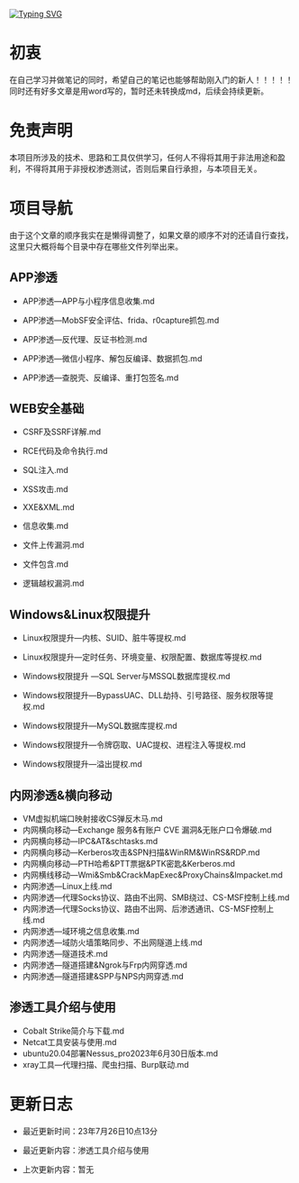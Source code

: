 <a href="https://git.io/typing-svg"><img  src="https://readme-typing-svg.demolab.com?font=Fira+Code&pause=1000&width=435&lines=%E9%B1%BC%E5%A4%B4%E7%A5%9D%E6%82%A8%E4%BB%8A%E5%A4%A9%E6%8B%A5%E6%9C%89%E4%B8%80%E5%A4%A9%E7%9A%84%E5%A5%BD%E5%BF%83%E6%83%85!"  alt="Typing SVG" /></a>



# 初衷

在自己学习并做笔记的同时，希望自己的笔记也能够帮助刚入门的新人！！！！！同时还有好多文章是用word写的，暂时还未转换成md，后续会持续更新。

# 免责声明

本项目所涉及的技术、思路和工具仅供学习，任何人不得将其用于非法用途和盈利，不得将其用于非授权渗透测试，否则后果自行承担，与本项目无关。

# 项目导航

由于这个文章的顺序我实在是懒得调整了，如果文章的顺序不对的还请自行查找，这里只大概将每个目录中存在哪些文件列举出来。

## APP渗透

- APP渗透—APP与小程序信息收集.md

- APP渗透—MobSF安全评估、frida、r0capture抓包.md

- APP渗透—反代理、反证书检测.md

- APP渗透—微信小程序、解包反编译、数据抓包.md

- APP渗透—查脱壳、反编译、重打包签名.md


## WEB安全基础

- CSRF及SSRF详解.md

- RCE代码及命令执行.md

- SQL注入.md

- XSS攻击.md

- XXE&XML.md

- 信息收集.md

- 文件上传漏洞.md

- 文件包含.md

- 逻辑越权漏洞.md



## Windows&Linux权限提升

- Linux权限提升—内核、SUID、脏牛等提权.md

- Linux权限提升—定时任务、环境变量、权限配置、数据库等提权.md

- Windows权限提升 —SQL Server与MSSQL数据库提权.md

- Windows权限提升—BypassUAC、DLL劫持、引号路径、服务权限等提权.md

- Windows权限提升—MySQL数据库提权.md

- Windows权限提升—令牌窃取、UAC提权、进程注入等提权.md

- Windows权限提升—溢出提权.md


## 内网渗透&横向移动

- VM虚拟机端口映射接收CS弹反木马.md
- 内网横向移动—Exchange 服务&有账户 CVE 漏洞&无账户口令爆破.md
- 内网横向移动—IPC&AT&schtasks.md
- 内网横向移动—Kerberos攻击&SPN扫描&WinRM&WinRS&RDP.md
- 内网横向移动—PTH哈希&PTT票据&PTK密匙&Kerberos.md
- 内网横线移动—Wmi&Smb&CrackMapExec&ProxyChains&Impacket.md
- 内网渗透—Linux上线.md
- 内网渗透—代理Socks协议、路由不出网、SMB绕过、CS-MSF控制上线.md
- 内网渗透—代理Socks协议、路由不出网、后渗透通讯、CS-MSF控制上线.md
- 内网渗透—域环境之信息收集.md
- 内网渗透—域防火墙策略同步、不出网隧道上线.md
- 内网渗透—隧道技术.md
- 内网渗透—隧道搭建&Ngrok与Frp内网穿透.md
- 内网渗透—隧道搭建&SPP与NPS内网穿透.md

## 渗透工具介绍与使用

- Cobalt Strike简介与下载.md
- Netcat工具安装与使用.md
- ubuntu20.04部署Nessus_pro2023年6月30日版本.md
- xray工具—代理扫描、爬虫扫描、Burp联动.md

# 更新日志

- 最近更新时间：23年7月26日10点13分

- 最近更新内容：渗透工具介绍与使用

- 上次更新内容：暂无

